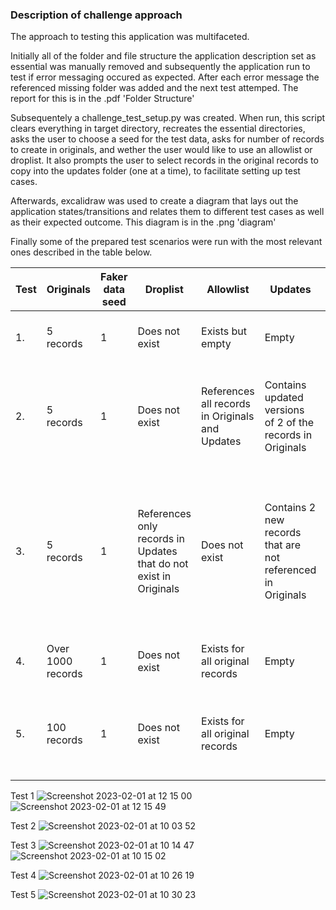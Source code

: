### Description of challenge approach

The approach to testing this application was multifaceted. 

Initially all of the folder and file structure the application description set as essential was manually removed and subsequently the application run to test if error messaging occured as expected.
After each error message the referenced missing folder was added and the next test attemped.
The report for this is in the .pdf 'Folder Structure'

Subsequentely a challenge_test_setup.py was created. When run, this script clears everything in target directory, recreates the essential directories, asks the user to choose a seed for the test data, asks for number of records to create in originals, and wether the user would like to use an allowlist or droplist. It also prompts the user to select records in the original records to copy into the updates folder (one at a time), to facilitate setting up test cases.

Afterwards, excalidraw was used to create a diagram that lays out the application states/transitions and relates them to different test cases as well as their expected outcome.
This diagram is in the .png 'diagram'

Finally some of the prepared test scenarios were run with the most relevant ones described in the table below.

|Test|Originals|Faker data seed|Droplist|Allowlist|Updates|Outcome|
|---|---|---|---|---|---|---|
|1.|5 records|1|Does not exist|Exists but empty|Empty|Application error - list index out of range|
|2.|5 records|1|Does not exist|References all records in Originals and Updates|Contains updated versions of 2 of the records in Originals|Only the records referenced in Updates ended up in Finals (in their Updates version)|
|3.|5 records|1|References only records in Updates that do not exist in Originals|Does not exist|Contains 2 new records that are not referenced in Originals|Application error - [Errno 17] File exists: 'blends'. Finals was empty and a new directory called blends was created. This directory contained one of the records in updates|
|4.|Over 1000 records|1|Does not exist|Exists for all original records|Empty|Only 65 out of the expected 1000 end up in Finals|
|5.|100 records|1|Does not exist|Exists for all original records|Empty|Records with hyphen or accents in name end up in Finals without hyphen/accent|

Test 1
![Screenshot 2023-02-01 at 12 15 00](https://user-images.githubusercontent.com/115627873/216039935-4a1c1285-122b-4861-b66a-50e03d76d1da.png)
![Screenshot 2023-02-01 at 12 15 49](https://user-images.githubusercontent.com/115627873/216040047-c5a90633-99c8-4b9b-9be4-303eaa1a36d6.png)


Test 2
![Screenshot 2023-02-01 at 10 03 52](https://user-images.githubusercontent.com/115627873/216038913-84f75c2a-315e-4c7d-9b9c-f2f8f8f0e244.png)

Test 3
![Screenshot 2023-02-01 at 10 14 47](https://user-images.githubusercontent.com/115627873/216039065-a3921be5-e952-4234-8e7b-52eb74421789.png)
![Screenshot 2023-02-01 at 10 15 02](https://user-images.githubusercontent.com/115627873/216039134-9f0f779f-f59e-47e7-8222-b13e25d20b50.png)

Test 4
![Screenshot 2023-02-01 at 10 26 19](https://user-images.githubusercontent.com/115627873/216039313-46b4d48e-614c-4e73-b45c-157039882c44.png)

Test 5
![Screenshot 2023-02-01 at 10 30 23](https://user-images.githubusercontent.com/115627873/216039404-b66ad0b3-1e47-42d1-beac-1ce09fc4171f.png)



